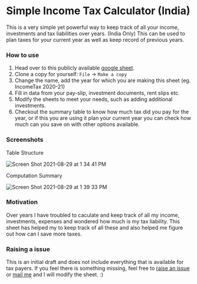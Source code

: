 # Simple Income Tax Calculator (India)
This is a very simple yet powerful way to keep track of all your income, investments and tax liabilities over years. (India Only)
This can be used to plan taxes for your current year as well as keep record of previous years.

### How to use

1. Head over to this publicly available [google sheet](https://docs.google.com/spreadsheets/d/1bCrpbn4DrGVSyg1xQejM3cLz620xloMimsujZqZFaU0/).
2. Clone a copy for yourself:  `File` -> `Make a copy`
3. Change the name, add the year for which you are making this sheet (eg. IncomeTax 2020-21)
4. Fill in data from your pay-slip, investment documents, rent slips etc.
5. Modify the sheets to meet your needs, such as adding additional investments.
6. Checkout the summary table to know how much tax did you pay for the year, or if this you are using it plan your current year you can check how much can you save on with other options available.

### Screenshots

Table Structure

![Screen Shot 2021-08-29 at 1 34 41 PM](https://user-images.githubusercontent.com/16250629/131243398-8f8ad293-676c-438a-bacb-cdd46a1711c0.jpg)

Computation Summary

![Screen Shot 2021-08-29 at 1 39 33 PM](https://user-images.githubusercontent.com/16250629/131243439-7ad1ed4d-46d0-417c-8a68-ae8d0278f068.jpg)

### Motivation

Over years I have troubled to caculate and keep track of all my income, investments, expenses and wondered how much is my tax liability. This sheet has helped my to keep track of all these and also helped me figure out how can I save more taxes.
 
### Raising a issue

This is an initial draft and does not include everything that is available for tax payers. If you feel there is something missing, feel free to [raise an issue](https://github.com/anirudhbagri/Simple-Income-Tax-Calculator-India/issues/new) or [mail me](mailto:bagrianirudh@gmail.com) and I will modify the sheet. :)
